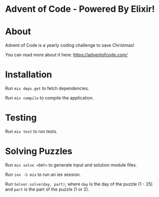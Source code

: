 # Advent of Code - Powered By Elixir!

# About

Advent of Code is a yearly coding challenge to save Christmas!

You can read more about it here: https://adventofcode.com/

# Installation
Run `mix deps.get` to fetch dependencies.

Run `mix compile` to compile the application.

# Testing
Run `mix test` to run tests.

# Solving Puzzles
Run `mix solve <DAY>` to generate input and solution module files.

Run `iex -S mix` to run an iex session.

Run `Solver.solve(day, part)`, where `day` is the day of the puzzle (1 - 25) and `part` is the part of the puzzle (1 or 2).
